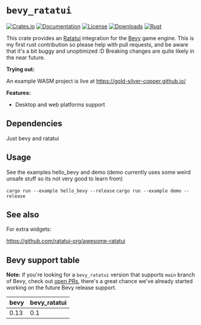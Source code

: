 
# `bevy_ratatui`

[![Crates.io](https://img.shields.io/crates/v/bevy_ratatui.svg)](https://crates.io/crates/bevy_ratatui)
[![Documentation](https://docs.rs/bevy_ratatui/badge.svg)](https://docs.rs/bevy_ratatui/0.1.2/bevy_ratatui/)
[![License](https://img.shields.io/badge/license-MIT-blue.svg)](https://github.com/bevyengine/bevy/blob/master/LICENSE)
[![Downloads](https://img.shields.io/crates/d/bevy_ratatui.svg)](https://crates.io/crates/bevy_ratatui)
[![Rust](https://github.com/gold-silver-copper/bevy_ratatui/workflows/CI/badge.svg)](https://github.com/gold-silver-copper/bevy_ratatui/actions)

This crate provides an [Ratatui](https://github.com/ratatui-org/ratatui) integration for the [Bevy](https://github.com/bevyengine/bevy) game engine.
This is my first rust contribution so please help with pull requests, and be aware that it's a bit buggy and unoptimized :D Breaking changes are quite likely in the near future.

**Trying out:**

An example WASM project is live at https://gold-silver-copper.github.io/ 

**Features:**
- Desktop and web platforms support

## Dependencies

Just bevy and ratatui

## Usage

See the examples hello_bevy and demo (demo currently uses some weird unsafe stuff so its not very good to learn from)

`cargo run --example hello_bevy --release`
`cargo run --example demo --release`

## See also

For extra widgets:

https://github.com/ratatui-org/awesome-ratatui

## Bevy support table

**Note:** if you're looking for a `bevy_ratatui` version that supports `main` branch of Bevy, check out [open PRs](https://github.com/gold-silver-copper/bevy_ratatui/pulls), there's a great chance we've already started working on the future Bevy release support.

| bevy | bevy_ratatui |
|------|-----------|
| 0.13 | 0.1      |
